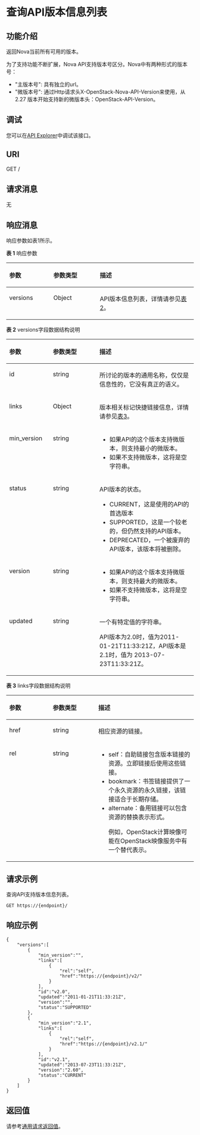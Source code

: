 # 查询API版本信息列表<a name="ecs_03_0101"></a>

## 功能介绍<a name="section54478915181842"></a>

返回Nova当前所有可用的版本。

为了支持功能不断扩展，Nova API支持版本号区分。Nova中有两种形式的版本号：

-   "主版本号": 具有独立的url。
-   "微版本号": 通过Http请求头X-OpenStack-Nova-API-Version来使用，从 2.27 版本开始支持新的微版本头：OpenStack-API-Version。

## 调试<a name="section926243314015"></a>

您可以在[API Explorer](https://apiexplorer.developer.huaweicloud.com/apiexplorer/doc?product=ECS&api=NovaListVersions)中调试该接口。

## URI<a name="section53791107181842"></a>

GET /

## 请求消息<a name="section108201017144216"></a>

无

## 响应消息<a name="section89511024194216"></a>

响应参数如表1所示。

**表 1**  响应参数

<a name="table1456520231001"></a>
<table><thead align="left"><tr id="row25656239015"><th class="cellrowborder" valign="top" width="23.54235423542354%" id="mcps1.2.4.1.1"><p id="p45658231201"><a name="p45658231201"></a><a name="p45658231201"></a>参数</p>
</th>
<th class="cellrowborder" valign="top" width="24.772477247724773%" id="mcps1.2.4.1.2"><p id="p125655231308"><a name="p125655231308"></a><a name="p125655231308"></a>参数类型</p>
</th>
<th class="cellrowborder" valign="top" width="51.68516851685169%" id="mcps1.2.4.1.3"><p id="p056515231709"><a name="p056515231709"></a><a name="p056515231709"></a>描述</p>
</th>
</tr>
</thead>
<tbody><tr id="row456582314010"><td class="cellrowborder" valign="top" width="23.54235423542354%" headers="mcps1.2.4.1.1 "><p id="p115651723008"><a name="p115651723008"></a><a name="p115651723008"></a>versions</p>
</td>
<td class="cellrowborder" valign="top" width="24.772477247724773%" headers="mcps1.2.4.1.2 "><p id="p8565122310019"><a name="p8565122310019"></a><a name="p8565122310019"></a>Object</p>
</td>
<td class="cellrowborder" valign="top" width="51.68516851685169%" headers="mcps1.2.4.1.3 "><p id="p125121301517"><a name="p125121301517"></a><a name="p125121301517"></a>API版本信息列表，详情请参见<a href="#table16114143917">表2</a>。</p>
</td>
</tr>
</tbody>
</table>

**表 2**  versions字段数据结构说明

<a name="table16114143917"></a>
<table><thead align="left"><tr id="row511412437116"><th class="cellrowborder" valign="top" width="23.32233223322332%" id="mcps1.2.4.1.1"><p id="p311454313119"><a name="p311454313119"></a><a name="p311454313119"></a>参数</p>
</th>
<th class="cellrowborder" valign="top" width="24.782478247824784%" id="mcps1.2.4.1.2"><p id="p91141643018"><a name="p91141643018"></a><a name="p91141643018"></a>参数类型</p>
</th>
<th class="cellrowborder" valign="top" width="51.8951895189519%" id="mcps1.2.4.1.3"><p id="p181143437120"><a name="p181143437120"></a><a name="p181143437120"></a>描述</p>
</th>
</tr>
</thead>
<tbody><tr id="row411414312112"><td class="cellrowborder" valign="top" width="23.32233223322332%" headers="mcps1.2.4.1.1 "><p id="p8114943715"><a name="p8114943715"></a><a name="p8114943715"></a>id</p>
</td>
<td class="cellrowborder" valign="top" width="24.782478247824784%" headers="mcps1.2.4.1.2 "><p id="p21141343213"><a name="p21141343213"></a><a name="p21141343213"></a>string</p>
</td>
<td class="cellrowborder" valign="top" width="51.8951895189519%" headers="mcps1.2.4.1.3 "><p id="p1260613411515"><a name="p1260613411515"></a><a name="p1260613411515"></a>所讨论的版本的通用名称，仅仅是信息性的，它没有真正的语义。</p>
</td>
</tr>
<tr id="row477413141835"><td class="cellrowborder" valign="top" width="23.32233223322332%" headers="mcps1.2.4.1.1 "><p id="p167749141234"><a name="p167749141234"></a><a name="p167749141234"></a>links</p>
</td>
<td class="cellrowborder" valign="top" width="24.782478247824784%" headers="mcps1.2.4.1.2 "><p id="p117741414039"><a name="p117741414039"></a><a name="p117741414039"></a>Object</p>
</td>
<td class="cellrowborder" valign="top" width="51.8951895189519%" headers="mcps1.2.4.1.3 "><p id="p65342421414"><a name="p65342421414"></a><a name="p65342421414"></a>版本相关标记快捷链接信息，详情请参见<a href="#table1586318199718">表3</a>。</p>
</td>
</tr>
<tr id="row4774151417318"><td class="cellrowborder" valign="top" width="23.32233223322332%" headers="mcps1.2.4.1.1 "><p id="p077414142318"><a name="p077414142318"></a><a name="p077414142318"></a>min_version</p>
</td>
<td class="cellrowborder" valign="top" width="24.782478247824784%" headers="mcps1.2.4.1.2 "><p id="p137741814033"><a name="p137741814033"></a><a name="p137741814033"></a>string</p>
</td>
<td class="cellrowborder" valign="top" width="51.8951895189519%" headers="mcps1.2.4.1.3 "><a name="ul46761225713"></a><a name="ul46761225713"></a><ul id="ul46761225713"><li>如果API的这个版本支持微版本，则支持最小的微版本。</li><li>如果不支持微版本，这将是空字符串。</li></ul>
</td>
</tr>
<tr id="row107969153318"><td class="cellrowborder" valign="top" width="23.32233223322332%" headers="mcps1.2.4.1.1 "><p id="p17961015939"><a name="p17961015939"></a><a name="p17961015939"></a>status</p>
</td>
<td class="cellrowborder" valign="top" width="24.782478247824784%" headers="mcps1.2.4.1.2 "><p id="p1579713151538"><a name="p1579713151538"></a><a name="p1579713151538"></a>string</p>
</td>
<td class="cellrowborder" valign="top" width="51.8951895189519%" headers="mcps1.2.4.1.3 "><p id="p8717131862"><a name="p8717131862"></a><a name="p8717131862"></a>API版本的状态。</p>
<a name="ul6651646766"></a><a name="ul6651646766"></a><ul id="ul6651646766"><li>CURRENT，这是使用的API的首选版本</li><li>SUPPORTED，这是一个较老的，但仍然支持的API版本。</li><li>DEPRECATED，一个被废弃的API版本，该版本将被删除。</li></ul>
</td>
</tr>
<tr id="row1449716334"><td class="cellrowborder" valign="top" width="23.32233223322332%" headers="mcps1.2.4.1.1 "><p id="p144918166312"><a name="p144918166312"></a><a name="p144918166312"></a>version</p>
</td>
<td class="cellrowborder" valign="top" width="24.782478247824784%" headers="mcps1.2.4.1.2 "><p id="p17449716136"><a name="p17449716136"></a><a name="p17449716136"></a>string</p>
</td>
<td class="cellrowborder" valign="top" width="51.8951895189519%" headers="mcps1.2.4.1.3 "><a name="ul10933101420711"></a><a name="ul10933101420711"></a><ul id="ul10933101420711"><li>如果API的这个版本支持微版本，则支持最大的微版本。</li><li>如果不支持微版本，这将是空字符串。</li></ul>
</td>
</tr>
<tr id="row1488912161131"><td class="cellrowborder" valign="top" width="23.32233223322332%" headers="mcps1.2.4.1.1 "><p id="p9889151613314"><a name="p9889151613314"></a><a name="p9889151613314"></a>updated</p>
</td>
<td class="cellrowborder" valign="top" width="24.782478247824784%" headers="mcps1.2.4.1.2 "><p id="p88897161032"><a name="p88897161032"></a><a name="p88897161032"></a>string</p>
</td>
<td class="cellrowborder" valign="top" width="51.8951895189519%" headers="mcps1.2.4.1.3 "><p id="p82093545426"><a name="p82093545426"></a><a name="p82093545426"></a>一个有特定值的字符串。</p>
<p id="p088916161838"><a name="p088916161838"></a><a name="p088916161838"></a>API版本为2.0时，值为2011-01-21T11:33:21Z，API版本是2.1时，值为 2013-07-23T11:33:21Z。</p>
</td>
</tr>
</tbody>
</table>

**表 3**  links字段数据结构说明

<a name="table1586318199718"></a>
<table><thead align="left"><tr id="row19863719071"><th class="cellrowborder" valign="top" width="23.2023202320232%" id="mcps1.2.4.1.1"><p id="p38643193712"><a name="p38643193712"></a><a name="p38643193712"></a>参数</p>
</th>
<th class="cellrowborder" valign="top" width="24.342434243424343%" id="mcps1.2.4.1.2"><p id="p1186420191678"><a name="p1186420191678"></a><a name="p1186420191678"></a>参数类型</p>
</th>
<th class="cellrowborder" valign="top" width="52.45524552455245%" id="mcps1.2.4.1.3"><p id="p118647191972"><a name="p118647191972"></a><a name="p118647191972"></a>描述</p>
</th>
</tr>
</thead>
<tbody><tr id="row1886419192713"><td class="cellrowborder" valign="top" width="23.2023202320232%" headers="mcps1.2.4.1.1 "><p id="p48646193713"><a name="p48646193713"></a><a name="p48646193713"></a>href</p>
</td>
<td class="cellrowborder" valign="top" width="24.342434243424343%" headers="mcps1.2.4.1.2 "><p id="p786471915713"><a name="p786471915713"></a><a name="p786471915713"></a>string</p>
</td>
<td class="cellrowborder" valign="top" width="52.45524552455245%" headers="mcps1.2.4.1.3 "><p id="p55689555719"><a name="p55689555719"></a><a name="p55689555719"></a>相应资源的链接。</p>
</td>
</tr>
<tr id="row178649191472"><td class="cellrowborder" valign="top" width="23.2023202320232%" headers="mcps1.2.4.1.1 "><p id="p386411192074"><a name="p386411192074"></a><a name="p386411192074"></a>rel</p>
</td>
<td class="cellrowborder" valign="top" width="24.342434243424343%" headers="mcps1.2.4.1.2 "><p id="p68646190716"><a name="p68646190716"></a><a name="p68646190716"></a>string</p>
</td>
<td class="cellrowborder" valign="top" width="52.45524552455245%" headers="mcps1.2.4.1.3 "><a name="ul83106471713"></a><a name="ul83106471713"></a><ul id="ul83106471713"><li>self：自助链接包含版本链接的资源。立即链接后使用这些链接。</li><li>bookmark：书签链接提供了一个永久资源的永久链接，该链接适合于长期存储。</li><li>alternate：备用链接可以包含资源的替换表示形式。<p id="p103164310816"><a name="p103164310816"></a><a name="p103164310816"></a>例如，OpenStack计算映像可能在OpenStack映像服务中有一个替代表示。</p>
</li></ul>
</td>
</tr>
</tbody>
</table>

## 请求示例<a name="section39878380181842"></a>

查询API支持版本信息列表。

```
GET https://{endpoint}/
```

## 响应示例<a name="section569124244211"></a>

```
{
    "versions":[
        {
            "min_version":"",
            "links":[
                {
                    "rel":"self",
                    "href":"https://{endpoint}/v2/"
                }
            ],
            "id":"v2.0",
            "updated":"2011-01-21T11:33:21Z",
            "version":"",
            "status":"SUPPORTED"
        },
        {
            "min_version":"2.1",
            "links":[
                {
                    "rel":"self",
                    "href":"https://{endpoint}/v2.1/"
                }
            ],
            "id":"v2.1",
            "updated":"2013-07-23T11:33:21Z",
            "version":"2.60",
            "status":"CURRENT"
        }
    ]
}
```

## 返回值<a name="section12571834"></a>

请参考[通用请求返回值](通用请求返回值.md)。

